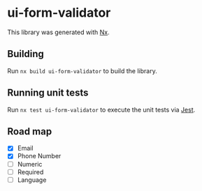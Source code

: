 # ui-form-validator

This library was generated with [Nx](https://nx.dev).

## Building

Run `nx build ui-form-validator` to build the library.

## Running unit tests

Run `nx test ui-form-validator` to execute the unit tests via [Jest](https://jestjs.io).

## Road map

- [x] Email
- [x] Phone Number
- [ ] Numeric
- [ ] Required
- [ ] Language
